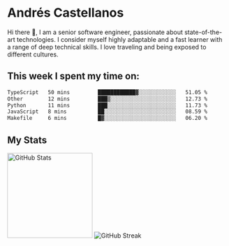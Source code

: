 # Andrés Castellanos

Hi there 👋, I am a senior software engineer, passionate about state-of-the-art technologies. I consider myself highly adaptable and a fast learner with a range of deep technical skills. I love traveling and being exposed to different cultures.

## This week I spent my time on:

<!--START_SECTION:waka-->

```txt
TypeScript   50 mins         ████████████▓░░░░░░░░░░░░   51.05 %
Other        12 mins         ███▒░░░░░░░░░░░░░░░░░░░░░   12.73 %
Python       11 mins         ███░░░░░░░░░░░░░░░░░░░░░░   11.73 %
JavaScript   8 mins          ██░░░░░░░░░░░░░░░░░░░░░░░   08.59 %
Makefile     6 mins          █▓░░░░░░░░░░░░░░░░░░░░░░░   06.20 %
```

<!--END_SECTION:waka-->

## My Stats

<img height="195" src="https://github-readme-stats.vercel.app/api?username=andrescv&show_icons=true&theme=onedark&hide_border=true&card_width=495" alt="GitHub Stats" />

<img src="https://streak-stats.demolab.com?user=andrescv&theme=one-dark-pro&hide_border=true" alt="GitHub Streak" />

